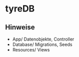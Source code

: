 # tyreDB
## Hinweise
- App/ Datenobjekte, Controller
- Database/ Migrations, Seeds
- Resources/ Views
